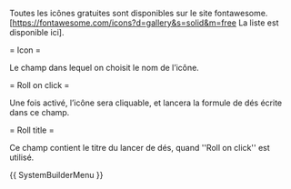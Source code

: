 Toutes les icônes gratuites sont disponibles sur le site fontawesome. [https://fontawesome.com/icons?d=gallery&s=solid&m=free La liste est disponible ici].

= Icon =

Le champ dans lequel on choisit le nom de l’icône.

= Roll on click =

Une fois activé, l’icône sera cliquable, et lancera la formule de dés écrite dans ce champ.

= Roll title =

Ce champ contient le titre du lancer de dés, quand ''Roll on click'' est utilisé.

{{ SystemBuilderMenu }}